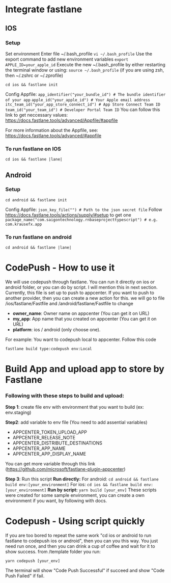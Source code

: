 # Integrate fastlane

## IOS

### Setup

Set environment
Enter file ~/.bash_profile
`vi ~/.bash_profile`
Use the export command to add new environment variables
`export APPLE_ID=your_apple_id`
Execute the new ~/.bash_profile by either restarting the terminal window or using:
`source ~/.bash_profile`
(if you are using zsh, then ~/.zshrc or ~/.zprofile)

```
cd ios && fastlane init
```

Config Appfile:
`app_identifier("your_bundle_id") # The bundle identifier of your app`
`apple_id("your_apple_id") # Your Apple email address`
`itc_team_id("your_app_store_connect_id") # App Store Connect Team ID`
`team_id("your_team_id") # Developer Portal Team ID`
You can follow this link to get neccessary values: https://docs.fastlane.tools/advanced/Appfile/#appfile

For more information about the Appfile, see:
https://docs.fastlane.tools/advanced/#appfile

### To run fastlane on IOS

```
cd ios && fastlane |lane|
```

## Android

### Setup

```
cd android && fastlane init
```

Config Appfile:
`json_key_file("") # Path to the json secret file`
Follow https://docs.fastlane.tools/actions/supply/#setup to get one
`package_name("com.saigontechnology.rnbaseprojecttypescript") # e.g. com.krausefx.app`

### To run fastlane on android

```
cd android && fastlane |lane|
```

# CodePush - How to use it

We will use codepush through fastlane.
You can run it directly on ios or android folder, or you can do by script. I will mention this in next section.
Currently, this file is set up to push to appcenter. If you want to push to another provider, then you can create a new action for this.
we will go to file /ios/fastlane/Fastfile and /android/fastlane/Fastfile to change

- **owner_name**: Owner name on appcenter (You can get it on URL)
- **my_app**: App name that you created on appcenter (You can get it on URL)
- **platform**: ios / android (only choose one).

For example: You want to codepush local to appcenter. Follow this code

```
fastlane build type:codepush env:Local
```

# Build App and upload app to store by Fastlane

### Following with these steps to build and upload:

**Step 1**: create file env with environment that you want to build (ex: env.staging)

**Step2**: add variable to env file (You need to add assential variables)

- APPCENTER_TOKEN_UPLOAD_APP
- APPCENTER_RELEASE_NOTE
- APPCENTER_DISTRIBUTE_DESTINATIONS
- APPCENTER_APP_NAME
- APPCENTER_APP_DISPLAY_NAME

You can get more variable through this link (https://github.com/microsoft/fastlane-plugin-appcenter)

**Step 3**: Run this script
**Run directly:**
For android: `cd android && fastlane build env:[your_environment]`
For ios: `cd ios && fastlane build env:[your_environment]`
**Run by script:**
`yarn build [your_env]`
These scripts were created for some sample environment, you can create a own environment if you want, by following with docs.

# Codepush - Using script quickly

If you are too bored to repeat the same work "cd ios or android to run fastlane to codepush ios or android", then you can you this way.
You just need run once, and then you can drink a cup of coffee and wait for it to show success.
from /template folder you run:

```
yarn codepush [your_env]
```

The terminal will show "Code Push Successful" if succeed and show "Code Push Failed" if fail.
